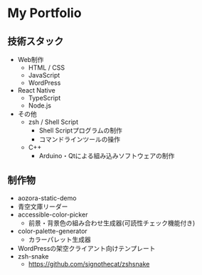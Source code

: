 # My Portfolio

## 技術スタック
- Web制作
  - HTML / CSS
  - JavaScript
  - WordPress
- React Native
  - TypeScript
  - Node.js
- その他
  - zsh / Shell Script
    - Shell Scriptプログラムの制作
    - コマンドラインツールの操作
  - C++
    - Arduino・Qtによる組み込みソフトウェアの制作

## 制作物
- aozora-static-demo
 - 青空文庫リーダー
- accessible-color-picker
  - 前景・背景色の組み合わせ生成器(可読性チェック機能付き)
- color-palette-generator
  - カラーパレット生成器
- WordPressの架空クライアント向けテンプレート
- zsh-snake
  - https://github.com/signothecat/zshsnake
